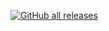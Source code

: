 [![GitHub all releases](https://img.shields.io/github/downloads/indiff/nginx-build/total)](https://github.com/indiff/nginx-build/releases)

